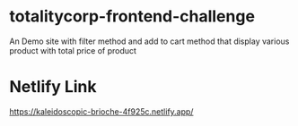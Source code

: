 # totalitycorp-frontend-challenge
An Demo site with filter method and add to cart method that display various product with total price of product

# Netlify Link 
https://kaleidoscopic-brioche-4f925c.netlify.app/
